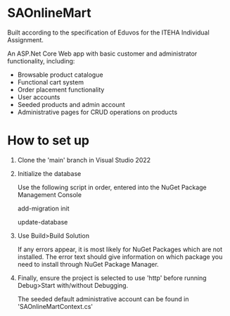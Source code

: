 # SAOnlineMart

Built according to the specification of Eduvos for the ITEHA Individual Assignment. 

An ASP.Net Core Web app with basic customer and administrator functionality, including:
- Browsable product catalogue
- Functional cart system
- Order placement functionality
- User accounts
- Seeded products and admin account
- Administrative pages for CRUD operations on products

# How to set up
1. Clone the 'main' branch in Visual Studio 2022

2. Initialize the database

    Use the following script in order, entered into the NuGet Package Management Console

    add-migration init

    update-database

3. Use Build>Build Solution

   If any errors appear, it is most likely for NuGet Packages which are not installed. The error text should give information on which package you need to install through NuGet Package Manager.

4. Finally, ensure the project is selected to use 'http' before running Debug>Start with/without Debugging.

    The seeded default administrative account can be found in 'SAOnlineMartContext.cs'
